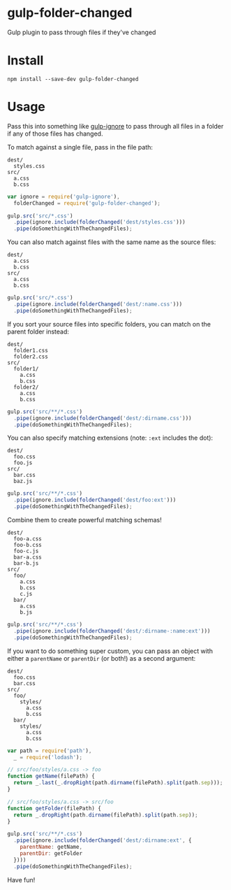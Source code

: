 # gulp-folder-changed
Gulp plugin to pass through files if they've changed

# Install

```
npm install --save-dev gulp-folder-changed
```

# Usage

Pass this into something like [gulp-ignore](https://github.com/robrich/gulp-ignore) to pass through all files in a folder if any of those files has changed.

To match against a single file, pass in the file path:

```
dest/
  styles.css
src/
  a.css
  b.css
```

```js
var ignore = require('gulp-ignore'),
  folderChanged = require('gulp-folder-changed');

gulp.src('src/*.css')
  .pipe(ignore.include(folderChanged('dest/styles.css')))
  .pipe(doSomethingWithTheChangedFiles);
```

You can also match against files with the same name as the source files:

```
dest/
  a.css
  b.css
src/
  a.css
  b.css
```

```js
gulp.src('src/*.css')
  .pipe(ignore.include(folderChanged('dest/:name.css')))
  .pipe(doSomethingWithTheChangedFiles);
```

If you sort your source files into specific folders, you can match on the parent folder instead:

```
dest/
  folder1.css
  folder2.css
src/
  folder1/
    a.css
    b.css
  folder2/
    a.css
    b.css
```

```js
gulp.src('src/**/*.css')
  .pipe(ignore.include(folderChanged('dest/:dirname.css')))
  .pipe(doSomethingWithTheChangedFiles);
```

You can also specify matching extensions (note: `:ext` includes the dot):

```
dest/
  foo.css
  foo.js
src/
  bar.css
  baz.js
```

```js
gulp.src('src/**/*.css')
  .pipe(ignore.include(folderChanged('dest/foo:ext')))
  .pipe(doSomethingWithTheChangedFiles);
```

Combine them to create powerful matching schemas!

```
dest/
  foo-a.css
  foo-b.css
  foo-c.js
  bar-a.css
  bar-b.js
src/
  foo/
    a.css
    b.css
    c.js
  bar/
    a.css
    b.js
```

```js
gulp.src('src/**/*.css')
  .pipe(ignore.include(folderChanged('dest/:dirname-:name:ext')))
  .pipe(doSomethingWithTheChangedFiles);
```

If you want to do something super custom, you can pass an object with either a `parentName` or `parentDir` (or both!) as a second argument:

```
dest/
  foo.css
  bar.css
src/
  foo/
    styles/
      a.css
      b.css
  bar/
    styles/
      a.css
      b.css
```

```js
var path = require('path'),
  _ = require('lodash');

// src/foo/styles/a.css -> foo
function getName(filePath) {
  return _.last(_.dropRight(path.dirname(filePath).split(path.sep)));
}

// src/foo/styles/a.css -> src/foo
function getFolder(filePath) {
  return _.dropRight(path.dirname(filePath).split(path.sep));
}

gulp.src('src/**/*.css')
  .pipe(ignore.include(folderChanged('dest/:dirname:ext', {
    parentName: getName,
    parentDir: getFolder
  })))
  .pipe(doSomethingWithTheChangedFiles);
```

Have fun!